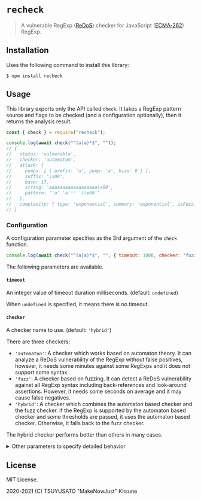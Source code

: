# `recheck`

> A vulnerable RegExp ([ReDoS][]) checker for JavaScript ([ECMA-262][]) RegExp.

[redos]: https://en.wikipedia.org/wiki/ReDoS
[ecma-262]: https://www.ecma-international.org/ecma-262/11.0/index.html#title

## Installation

Uses the following command to install this library:

```console
$ npm install recheck
```

## Usage

This library exports only the API called `check`.
It takes a RegExp pattern source and flags to be checked (and a configuration optionally),
then it returns the analysis result.

```javascript
const { check } = require("recheck");

console.log(await check("^(a|a)*$", ""));
// {
//   status: 'vulnerable',
//   checker: 'automaton',
//   attack: {
//     pumps: [ { prefix: 'a', pump: 'a', bias: 0 } ],
//     suffix: '\x00',
//     base: 17,
//     string: 'aaaaaaaaaaaaaaaaaa\x00',
//     pattern: "'a' 'a'¹⁷ '\\x00'"
//   },
//   complexity: { type: 'exponential', summary: 'exponential', isFuzz: false }
// }
```

### Configuration

A configuration parameter specifies as the 3rd argument of the `check` function.

```javascript
console.log(await check("^(a|a)*$", "", { timeout: 1000, checker: "fuzz" }));
```

The following parameters are available.

#### `timeout`

An integer value of timeout duration milliseconds. (default: `undefined`)

When `undefined` is specified, it means there is no timeout.

#### `checker`

A checker name to use. (default: `'hybrid'`)

There are three checkers:

- `'automaton'`: A checker which works based on automaton theory.
  It can analyze a ReDoS vulnerability of the RegExp without false positives,
  however, it needs some minutes against some RegExps and it does not support some syntax.
- `'fuzz'`: A checker based on fuzzing.
  It can detect a ReDoS vulnerability against all RegExp syntax including back-references
  and look-around assertions. However, it needs some seconds on average and it may cause
  false negatives.
- `'hybrid'`: A checker which combines the automaton based checker and the fuzz checker.
  If the RegExp is supported by the automaton based checker and some thresholds are passed,
  it uses the automaton based checker. Otherwise, it falls back to the fuzz checker.

The hybrid checker performs better than others in many cases.

<details>

<summary>Other parameters to specify detailed behavior</summary>

And, there are other parameters to specify detailed behavior.
They are set to perform better as the default, so it is rare to specify them
and it needs to know the checkers in depth to set the correct value.

#### `maxAttackSize`

An integer value of a maximum length of an attack string. (default: `4_000`)

The checker finds a vulnerable string not to exceed this length.

#### `attackLimit`

An integer value of a limit of VM execution steps. (default: `100_000`)

The checker assumes the RegExp is vulnerable when a string exists
against which steps exceed the limit.

#### `randomSeed`

An integer value of seed for pseudo-random number generator in fuzzing. (default: `undefined`)

When `undefined` is specified, it uses a system default seed.

#### `seedLimit`

An integer value of a limit of VM execution steps on the seeding phase. (default: `1_000`)

#### `incubationLimit`

An integer value of a limit of VM execution steps on the incubation phase. (default: `10_000`)

#### `crossSize`

An integer value of the number of crossings on one generation. (default: `25`)

#### `mutateSize`

An integer value of the number of mutations on one generation. (default: `50`)

#### `maxSeedSize`

An integer value of a maximum size of a seed set. (default: `50`)

#### `maxGenerationSize`

An integer value of a maximum size of a living population on one generation. (default: `100`)

#### `maxIteration`

An integer value of a number of iterations on the incubation phase. (default: `30`)

#### `maxDegree`

An integer value of a maximum degree to attempt on building an attack string. (default: `4`)

#### `heatRate`

A rate of a hotspot steps by the maximum steps. (default: `0.001`)

#### `usesAcceleration`

Whether to use acceleration or not on fuzzing. (default: `true`)

#### `maxRepeatCount`

An integer value of a limit of repetition count in the RegExp. (default: `20`)

If the RegExp exceeds this limit on the hybrid checker, it switches to
use the fuzz checker to analyze instead of the automaton based checker.

#### `maxNFASize`

An integer value of a maximum size of the transition function of NFA. (default: `40000`)

If the NFA's transition function exceeds this limit on the hybrid checker,
it switches to use fuzz checker to analyze instead of the automaton based checker.

#### `maxPatternSize`

An integer value of maximum size of the pattern. (default: `1500`)

If the pattern size exceeds this limit on the hybrid checker,
it switches to use fuzz checker to analyze instead of the automaton based checker.

</details>

## License

MIT License.

2020-2021 (C) TSUYUSATO "MakeNowJust" Kitsune
